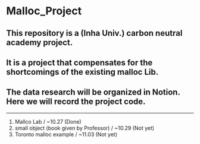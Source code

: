 # Malloc_Project
## This repository is a (Inha Univ.) carbon neutral academy project. 
## It is a project that compensates for the shortcomings of the existing malloc Lib.
## The data research will be organized in Notion. Here we will record the project code.

***
1. Mallco Lab / ~10.27                                       (Done)
2. small object (book given by Professor) / ~10.29           (Not yet)
3. Toronto malloc example / ~11.03                           (Not yet)


